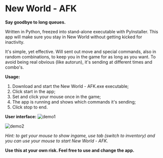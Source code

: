 # New World - AFK
**Say goodbye to long queues.**

Written in Python, freezed into stand-alone executable with PyInstaller.
This app will make sure you stay in New World without getting kicked for inactivity.

It's simple, yet effective. Will sent out move and special commands, also in random combinations, to keep you in the game for as long as you want.
To avoid being real obvious (like autorun), it's sending at different times and combo's.

**Usage:**
1. Download and start the New World - AFK.exe executable;
2. Click start in the app;
3. Set and click your mouse once in the game;
4. The app is running and shows which commands it's sending;
5. Click stop to end.

**User interface:**
![demo1](https://myoctocat.com/assets/images/base-octocat.svg)

![demo2](https://myoctocat.com/assets/images/base-octocat.svg)

*Hint: to get your mouse to show ingame, use tab (switch to inventory) and you can use your mouse to start New World - AFK.*

**Use this at your own risk. Feel free to use and change the app.**
